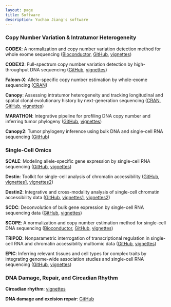```yaml
---
layout: page
title: Software
description: Yuchao Jiang's software
---
```


### Copy Number Variation & Intratumor Heterogeneity

**CODEX**: A normalization and copy number variation detection method for whole exome sequencing ([Bioconductor](http://www.bioconductor.org/packages/release/bioc/html/CODEX.html), [GitHub](https://github.com/yuchaojiang/CODEX), [vignettes](http://www.bioconductor.org/packages/release/bioc/vignettes/CODEX/inst/doc/CODEX_vignettes.pdf))

**CODEX2**: Full-spectrum copy number variation detection by high-throughput DNA sequencing ([GitHub](https://github.com/yuchaojiang/CODEX2), [vignettes](http://htmlpreview.github.io/?https://github.com/yuchaojiang/CODEX2/blob/master/demo/CODEX2.html))

**Falcon-X**: Allele-specific copy number estimation by whole-exome sequencing ([CRAN](https://CRAN.R-project.org/package=falconx))

**Canopy**: Assessing intratumor heterogeneity and tracking longitudinal and spatial clonal evolutionary history by next-generation sequencing ([CRAN](https://cran.r-project.org/web/packages/Canopy/index.html), [GitHub](https://github.com/yuchaojiang/Canopy), [vignettes](https://cran.rstudio.com/web/packages/Canopy/vignettes/Canopy_vignettes.pdf))

**MARATHON**: Integrative pipeline for profiling DNA copy number and inferring tumor phylogeny ([GitHub](https://github.com/yuchaojiang/MARATHON), [vignettes](https://rawgit.com/yuchaojiang/MARATHON/master/notebook/MARATHON.html))

**Canopy2**: Tumor phylogeny inference using bulk DNA and single-cell RNA sequencing ([GitHub](https://github.com/annweideman/canopy2/))

### Single-Cell Omics

**SCALE**: Modeling allele-specific gene expression by single-cell RNA sequencing ([GitHub](https://github.com/yuchaojiang/SCALE), [vignettes](https://github.com/yuchaojiang/SCALE/blob/master/demo/SCALE_vignettes.pdf))

**Destin**: Toolkit for single-cell analysis of chromatin accessibility ([GitHub](https://github.com/urrutiag/destin), [vignettes1](https://rawgit.com/urrutiag/destin/master/package/vignettes/destinBuenrostroMouse.html), [vignettes2](https://rawgit.com/urrutiag/destin/master/package/vignettes/destinPreisslP56.html))

**Destin2**: Integrative and cross-modality analysis of single-cell chromatin accessibility data ([GitHub](https://github.com/yuchaojiang/Destin2), [vignettes1](http://htmlpreview.github.io/?https://github.com/yuchaojiang/Destin2/blob/main/package/vignettes/destin2vignette_pbmc.html), [vignettes2](http://htmlpreview.github.io/?https://github.com/yuchaojiang/Destin2/blob/main/package/vignettes/destin2vignette_brain.html))

**SCDC**: Deconvolution of bulk gene expression by single-cell RNA sequencing data ([GitHub](https://meichendong.github.io/SCDC), [vignettes](https://meichendong.github.io/SCDC/articles/SCDC.html))

**SCOPE**: A normalization and copy number estimation method for single-cell DNA sequencing ([Bioconductor](https://bioconductor.org/packages/SCOPE/), [GitHub](https://github.com/rujinwang/SCOPE), [vignettes](http://bioconductor.org/packages/devel/bioc/vignettes/SCOPE/inst/doc/SCOPE_vignette.html))

**TRIPOD**: Nonparametric interrogation of transcriptional regulation in single-cell RNA and chromatin accessibility multiomic data ([GitHub](https://github.com/yuchaojiang/TRIPOD), [vignettes](http://htmlpreview.github.io/?https://github.com/yuchaojiang/TRIPOD/blob/main/vignettes/TRIPOD.html))

**EPIC**: Inferring relevant tissues and cell types for complex traits by integrating genome-wide association studies and single-cell RNA sequencing ([GitHub](https://github.com/rujinwang/EPIC), [vignettes](http://htmlpreview.github.io/?https://github.com/rujinwang/EPIC/blob/master/vignettes/EPIC_vignette.html))

### DNA Damage, Repair, and Circadian Rhythm

**Circadian rhythm**: [vignettes](https://htmlpreview.github.io/?https://github.com/wenwenm183/Circadian_Genes_Benchmark/blob/master/vignettes/Vignettes-of-Circadian-Paper.html)

**DNA damage and excision repair**: [GitHub](https://github.com/yuchaojiang/damage_repair)
